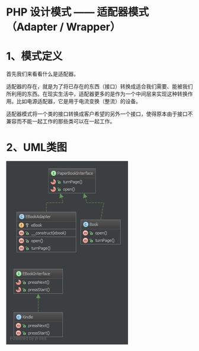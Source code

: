 # PHP 设计模式 —— 适配器模式（Adapter / Wrapper）
# 1、模式定义
首先我们来看看什么是适配器。

适配器的存在，就是为了将已存在的东西（接口）转换成适合我们需要、能被我们所利用的东西。在现实生活中，适配器更多的是作为一个中间层来实现这种转换作用。比如电源适配器，它是用于电流变换（整流）的设备。

适配器模式将一个类的接口转换成客户希望的另外一个接口，使得原本由于接口不兼容而不能一起工作的那些类可以在一起工作。

# 2、UML类图
![Adapter-UML.png](/static/images/Adapter-UML.png)